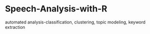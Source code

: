 # Speech-Analysis-with-R
automated analysis-classification, clustering, topic modeling, keyword extraction
